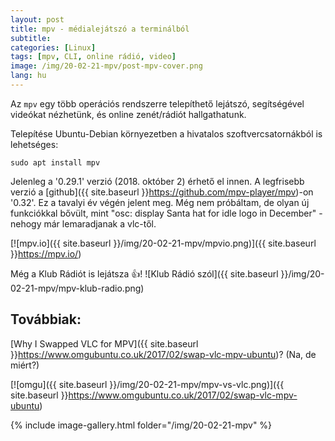 ```yaml
---
layout: post
title: mpv - médialejátszó a terminálból 
subtitle: 
categories: [Linux]
tags: [mpv, CLI, online rádió, video]
image: /img/20-02-21-mpv/post-mpv-cover.png
lang: hu
---
```

Az `mpv` egy több operációs rendszerre telepíthető lejátszó, segítségével videókat nézhetünk, és online zenét/rádiót hallgathatunk. 

Telepítése Ubuntu-Debian környezetben a hivatalos szoftvercsatornákból is lehetséges:

	sudo apt install mpv

Jelenleg a '0.29.1' verzió (2018. október 2) érhető el innen. A legfrisebb verzió a [github]({{ site.baseurl }}https://github.com/mpv-player/mpv)-on '0.32'. Ez a tavalyi év végén jelent meg. Még nem próbáltam, de olyan új funkciókkal bővült, mint "osc: display Santa hat for idle logo in December" - nehogy már lemaradjanak a vlc-től. 

[![mpv.io]({{ site.baseurl }}/img/20-02-21-mpv/mpvio.png)]({{ site.baseurl }}https://mpv.io/)

Még a Klub Rádiót is lejátsza :+1:!
![Klub Rádió szól]({{ site.baseurl }}/img/20-02-21-mpv/mpv-klub-radio.png)

## Továbbiak:

[Why I Swapped VLC for MPV]({{ site.baseurl }}https://www.omgubuntu.co.uk/2017/02/swap-vlc-mpv-ubuntu)? (Na, de miért?)

[![omgu]({{ site.baseurl }}/img/20-02-21-mpv/mpv-vs-vlc.png)]({{ site.baseurl }}https://www.omgubuntu.co.uk/2017/02/swap-vlc-mpv-ubuntu)

{% include image-gallery.html folder="/img/20-02-21-mpv" %}